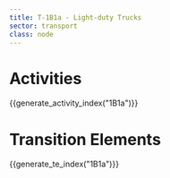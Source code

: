 ```yaml
---
title: T-1B1a - Light-duty Trucks
sector: transport
class: node
---
```



# Activities

{{generate_activity_index("1B1a")}}


# Transition Elements

{{generate_te_index("1B1a")}}



